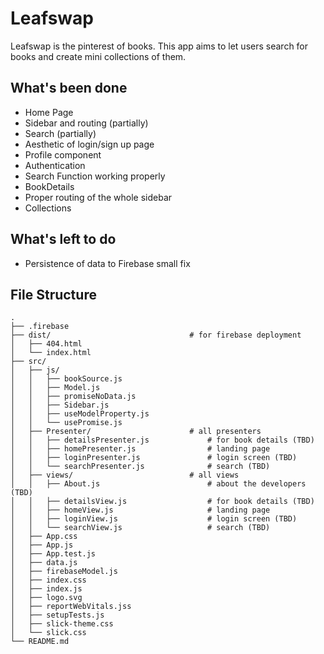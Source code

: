 # Leafswap
Leafswap is the pinterest of books. This app aims to let users search for books and create mini collections of them.

## What's been done
- Home Page
- Sidebar and routing (partially)
- Search (partially)
- Aesthetic of login/sign up page
- Profile component 
- Authentication
- Search Function working properly
- BookDetails
- Proper routing of the whole sidebar
- Collections

## What's left to do
- Persistence of data to Firebase small fix

## File Structure
```
.
├── .firebase
├── dist/                               # for firebase deployment
│   ├── 404.html
│   └── index.html
├── src/
│   ├── js/
│   │   ├── bookSource.js
│   │   ├── Model.js
│   │   ├── promiseNoData.js
│   │   ├── Sidebar.js
│   │   ├── useModelProperty.js
│   │   └── usePromise.js
│   ├── Presenter/                      # all presenters
│   │   ├── detailsPresenter.js             # for book details (TBD)
│   │   ├── homePresenter.js                # landing page
│   │   ├── loginPresenter.js               # login screen (TBD)
│   │   └── searchPresenter.js              # search (TBD)
│   ├── views/                          # all views
│   │   ├── About.js                        # about the developers (TBD)
│   │   ├── detailsView.js                  # for book details (TBD)
│   │   ├── homeView.js                     # landing page
│   │   ├── loginView.js                    # login screen (TBD)
│   │   └── searchView.js                   # search (TBD)
│   ├── App.css
│   ├── App.js
│   ├── App.test.js
│   ├── data.js
│   ├── firebaseModel.js
│   ├── index.css
│   ├── index.js
│   ├── logo.svg
│   ├── reportWebVitals.jss
│   ├── setupTests.js
│   ├── slick-theme.css
│   └── slick.css
└── README.md
```
